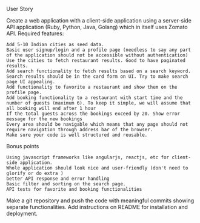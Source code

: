 User Story

Create a web application with a client-side application using a server-side API application (Ruby, Python, Java, Golang) which in itself uses Zomato API.
Required features:

    Add 5-10 Indian cities as seed data.
    Basic user signup/login and a profile page (needless to say any part of the application should not be accessible without authentication)
    Use the cities to fetch restaurant results. Good to have paginated results.
    Add search functionality to fetch results based on a search keyword.
    Search results should be in the card form on UI. Try to make search page UI appealing.
    Add functionality to favorite a restaurant and show them on the profile page.
    Add booking functionality to a restaurant with start time and the number of guests (maximum 6). To keep it simple, we will assume that all booking will end after 1 hour
    If the total guests across the bookings exceed by 20. Show error message for the new bookings
    Every area should be navigable which means that any page should not require navigation through address bar of the browser.
    Make sure your code is well structured and reusable.

Bonus points

    Using javascript frameworks like angularjs, reactjs, etc for client-side application.
    Whole application should look nice and user-friendly (don't need to glorify or do extra )
    better API response and error handling
    Basic filter and sorting on the search page.
    API tests for favorite and booking functionalities

Make a git repository and push the code with meaningful commits showing separate functionalities. Add instructions on README for installation and deployment.
